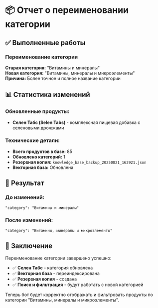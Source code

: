 # 📦 Отчет о переименовании категории

## ✅ Выполненные работы

### Переименование категории
**Старая категория:** "Витамины и минералы"  
**Новая категория:** "Витамины, минералы и микроэлементы"  
**Причина:** Более точное и полное название категории

## 📊 Статистика изменений

### Обновленные продукты:
- **Селен Табс (Selen Tabs)** - комплексная пищевая добавка с селеновыми дрожжами

### Технические детали:
- **Всего продуктов в базе:** 85
- **Обновлено категорий:** 1
- **Резервная копия:** `knowledge_base_backup_20250821_162921.json`
- **Векторная база:** Обновлена

## 🎯 Результат

### До изменений:
```
"category": "Витамины и минералы"
```

### После изменений:
```
"category": "Витамины, минералы и микроэлементы"
```

## 📝 Заключение

Переименование категории завершено успешно:

- ✅ **Селен Табс** - категория обновлена
- ✅ **Векторная база** - переиндексирована
- ✅ **Резервная копия** - создана
- ✅ **Поиск и фильтрация** - будут работать с новой категорией

Теперь бот будет корректно отображать и фильтровать продукты по категории "Витамины, минералы и микроэлементы".





